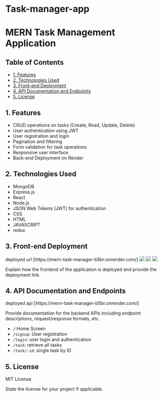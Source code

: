 # Task-manager-app
<!DOCTYPE html>
<html lang="en">
<head>
    <meta charset="UTF-8">
    <meta name="viewport" content="width=device-width, initial-scale=1.0">
<!--     <title>MERN Task Management Application</title> -->
</head>
<body>

<h1>MERN Task Management Application</h1>

<h2>Table of Contents</h2>
<ul>
    <li><a href="#features">1. Features</a></li>
    <li><a href="#technologies-used">2. Technologies Used</a></li>
    <li><a href="#frontend-deployment">3. Front-end Deployment</a></li>
    <li><a href="#api-documentation">4. API Documentation and Endpoints</a></li>
    <li><a href="#license">5. License</a></li>
</ul>

<h2 id="features">1. Features</h2>
<ul>
    <li>CRUD operations on tasks (Create, Read, Update, Delete)</li>
    <li>User authentication using JWT</li>
    <li>User registration and login</li>
    <li>Pagination and filtering</li>
    <li>Form validation for task operations</li>
    <li>Responsive user interface</li>
    <li>Back-end Deployment on Render</li>
</ul>

<h2 id="technologies-used">2. Technologies Used</h2>
<ul>
    <li>MongoDB</li>
    <li>Express.js</li>
    <li>React</li>
    <li>Node.js</li>
    <li>JSON Web Tokens (JWT) for authentication</li>
    <li>CSS</li>
    <li>HTML</li>
    <li>JAVASCRIPT</li>
    <li>redux</li>
    
</ul>

<h2 id="frontend-deployment">3. Front-end Deployment</h2>
 deployed url [https://mern-task-manager-b5br.onrender.com/]
<img src="https://drive.google.com/file/d/1I0rq5x1YrzhtX-sFn2TxMenvHdC3yud9/view?usp=drive_link" />
<img src="https://drive.google.com/file/d/148cb9hhFUJIm5cD4urZw2YCKiYOkVN0B/view?usp=sharing" />
<img src="https://drive.google.com/file/d/1I0rq5x1YrzhtX-sFn2TxMenvHdC3yud9/view?usp=sharing" />


<p>Explain how the frontend of the application is deployed and provide the deployment link.</p>

<h2 id="api-documentation">4. API Documentation and Endpoints</h2>
deployed api [https://mern-task-manager-b5br.onrender.com/]
<p>Provide documentation for the backend APIs including endpoint descriptions, request/response formats, etc.</p>
<ul>
  <li><code>/</code>:Home Screen</li>
  <li><code>/signup</code>:  User registration</li>
  <li><code>/login</code>:  user login and authentication</li>
  <li><code>/task</code>:  retrieve all tasks</li>
  <li><code>/task/:id</code>:  single task by ID</li>

</ul>

<h2 id="license">5. License</h2>
<p>MIT License</p>
<p>State the license for your project if applicable.</p>

</body>
</html>